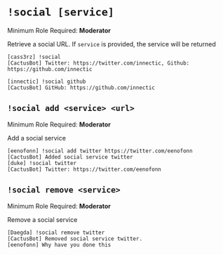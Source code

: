 # `!social [service]`
Minimum Role Required: **Moderator**

Retrieve a social URL. If `service` is provided, the service will be returned

```
[cass3rz] !social
[CactusBot] Twitter: https://twitter.com/innectic, Github: https://github.com/innectic
```

```
[innectic] !social github
[CactusBot] GitHub: https://github.com/innectic
```





## `!social add <service> <url>`

Minimum Role Required: **Moderator**

Add a social service

```
[eenofonn] !social add twitter https://twitter.com/eenofonn
[CactusBot] Added social service twitter
[duke] !social twitter
[CactusBot] Twitter: https://twitter.com/eenofonn
```

## `!social remove <service>`
Minimum Role Required: **Moderator**

Remove a social service

```
[Daegda] !social remove twitter
[CactusBot] Removed social service twitter.
[eenofonn] Why have you done this
```
